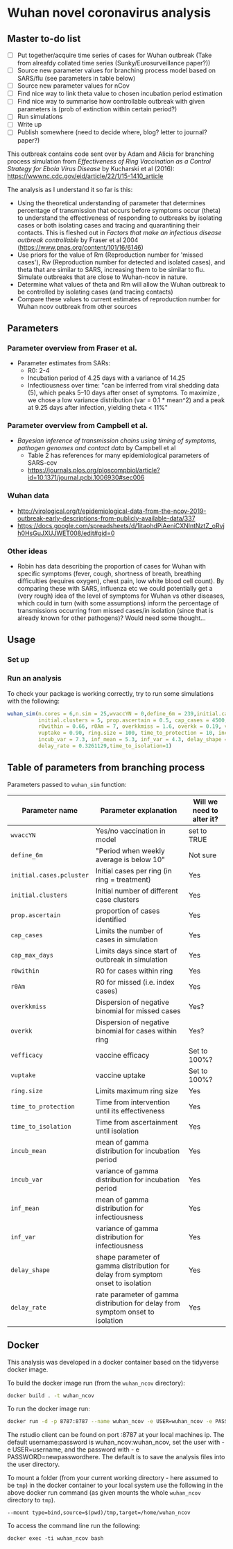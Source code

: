 # Wuhan novel coronavirus analysis

## Master to-do list
- [ ] Put together/acquire time series of cases for Wuhan outbreak (Take from alreafdy collated time series (Sunky/Eurosurveillance paper?))
- [ ] Source new parameter values for branching process model based on SARS/flu (see parameters in table below)
- [ ] Source new parameter values for nCov
- [ ] Find nice way to link theta value to chosen incubation period estimation
- [ ] Find nice way to summarise how controllable outbreak with given parameters is (prob of extinction within certain period?)
- [ ] Run simulations
- [ ] Write up
- [ ] Publish somewhere (need to decide where, blog? letter to journal? paper?)

This outbreak contains code sent over by Adam and Alicia for branching process simulation from *Effectiveness of Ring Vaccination as a Control Strategy for Ebola Virus Disease* by Kucharski et al (2016):
https://wwwnc.cdc.gov/eid/article/22/1/15-1410_article

The analysis as I understand it so far is this:
* Using the theoretical understanding of parameter that determines percentage of transmission that occurs before symptoms occur (theta) to understand the effectiveness of responding to outbreaks by isolating cases or both isolating cases and tracing and quarantining their contacts. This is fleshed out in *Factors that make an infectious disease outbreak controllable* by Fraser et al 2004 (https://www.pnas.org/content/101/16/6146)
* Use priors for the value of Rm (Reproduction number for 'missed cases'), Rw (Reproduction number for detected and isolated cases), and theta that are similar to SARS, increasing them to be similar to flu. Simulate outbreaks that are close to Wuhan-ncov in nature.
* Determine what values of theta and Rm will allow the Wuhan outbreak to be controlled by isolating cases (and tracing contacts) 
* Compare these values to current estimates of reproduction number for Wuhan ncov outbreak from other sources


## Parameters

### Parameter overview from Fraser et al. 

* Parameter estimates from SARs: 
	* R0: 2-4
	* Incubation period of 4.25 days with a variance of 14.25
	* Infectiousness over time: "can be inferred from viral shedding data (5), which peaks 5–10 days after onset of symptoms. To maximize , we chose a low variance distribution (var = 0.1 * mean^2) and a peak at 9.25 days after infection, yielding theta < 11%"

### Parameter overview from Campbell et al.

* *Bayesian inference of transmission chains using timing of symptoms, pathogen genomes and contact data* by Campbell et al
	* Table 2 has references for many epidemiological parameters of SARS-cov
	* https://journals.plos.org/ploscompbiol/article?id=10.1371/journal.pcbi.1006930#sec006

### Wuhan data

* http://virological.org/t/epidemiological-data-from-the-ncov-2019-outbreak-early-descriptions-from-publicly-available-data/337
* https://docs.google.com/spreadsheets/d/1itaohdPiAeniCXNlntNztZ_oRvjh0HsGuJXUJWET008/edit#gid=0

### Other ideas
* Robin has data describing the proportion of cases for Wuhan with specific symptoms (fever, cough, shortness of breath, breathing difficulties (requires oxygen), chest pain, low white blood cell count). By comparing these with SARS, influenza etc we could potentially get a (very rough) idea of the level of symptoms for Wuhan vs other diseases, which could in turn (with some assumptions) inform the percentage of transmissions occurring from missed cases/in isolation (since that is already known for other pathogens)? Would need some thought...
	
## Usage

### Set up



### Run an analysis

To check your package is working correctly, try to run some simulations with the following:

```r
wuhan_sim(n.cores = 6,n.sim = 25,wvaccYN = 0,define_6m = 239,initial.cases.pcluster = 1,
          initial.clusters = 5, prop.ascertain = 0.5, cap_cases = 4500, cap_max_days = 350,
          r0within = 0.66, r0Am = 7, overkkmiss = 1.6, overkk = 0.19, vefficacy = 0.975,
          vuptake = 0.90, ring.size = 100, time_to_protection = 10, incub_mean = 9.1, 
          incub_var = 7.3, inf_mean = 5.3, inf_var = 4.3, delay_shape = 2.4114166, 
          delay_rate = 0.3261129,time_to_isolation=1)
```


## Table of parameters from branching process

Parameters passed to `wuhan_sim` function:

| Parameter name | Parameter explanation | Will we need to alter it? |
| -------------- | --------------------- | ------------------------- |
| `wvaccYN` | Yes/no vaccination in model | set to TRUE |
| `define_6m` | "Period when weekly average is below 10" | Not sure |
| `initial.cases.pcluster` | Initial cases per ring (in ring = treatment) | Yes |
| `initial.clusters` | Initial number of different case clusters | Yes |
| `prop.ascertain` | proportion of cases identified | Yes |
| `cap_cases` | Limits the number of cases in simulation | Yes |
| `cap_max_days` | Limits days since start of outbreak in simulation | Yes |
| `r0within` | R0 for cases within ring | Yes |
| `r0Am` | R0 for missed (i.e. index cases) | Yes |
| `overkkmiss` | Dispersion of negative binomial for missed cases | Yes? |
| `overkk` | Dispersion of negative binomial for cases within ring | Yes? |
| `vefficacy` | vaccine efficacy | Set to 100%? |
| `vuptake` | vaccine uptake | Set to 100%? |
| `ring.size` | Limits maximum ring size | Yes |
| `time_to_protection` | Time from intervention until its effectiveness | Yes |
| `time_to_isolation` | Time from ascertainment until isolation | Yes |
| `incub_mean` | mean of gamma distribution for incubation period | Yes |
| `incub_var` | variance of gamma distribution for incubation period | Yes |
| `inf_mean` | mean of gamma distribution for infectiousness | Yes |
| `inf_var` | variance of gamma distribution for infectiousness | Yes |
| `delay_shape` | shape parameter of gamma distribution for delay from symptom onset to isolation | Yes |
| `delay_rate` | rate parameter of gamma distribution for delay from symptom onset to isolation | Yes |

## Docker 

This analysis was developed in a docker container based on the tidyverse docker image. 

To build the docker image run (from the `wuhan_ncov` directory):

```bash
docker build . -t wuhan_ncov
```

To run the docker image run:

```bash
docker run -d -p 8787:8787 --name wuhan_ncov -e USER=wuhan_ncov -e PASSWORD=wuhan_ncov wuhan_ncov
```

The rstudio client can be found on port :8787 at your local machines ip. The default username:password is wuhan_ncov:wuhan_ncov, set the user with -e USER=username, and the password with - e PASSWORD=newpasswordhere. The default is to save the analysis files into the user directory.

To mount a folder (from your current working directory - here assumed to be `tmp`) in the docker container to your local system use the following in the above docker run command (as given mounts the whole `wuhan_ncov` directory to `tmp`).

```{bash, eval = FALSE}
--mount type=bind,source=$(pwd)/tmp,target=/home/wuhan_ncov
```

To access the command line run the following:

```{bash, eval = FALSE}
docker exec -ti wuhan_ncov bash
```


